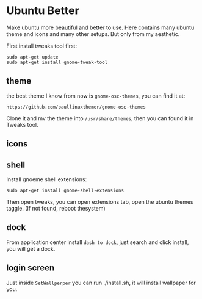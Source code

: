 # Ubuntu Better

Make ubuntu more beautiful and better to use. Here contains many ubuntu theme and icons and many other setups. But only from my aesthetic.

First install tweaks tool first:

```
sudo apt-get update
sudo apt-get install gnome-tweak-tool
```



## theme

the best theme I know from now is `gnome-osc-themes`, you can find it at:

```
https://github.com/paullinuxthemer/gnome-osc-themes
```

Clone it and mv the theme into `/usr/share/themes`, then you can found it in Tweaks tool.



## icons



## shell

Install gnoeme shell extensions:

```
sudo apt-get install gnome-shell-extensions

```
Then open tweaks, you can open extensions tab, open the ubuntu themes taggle. (If not found, reboot thesystem)

## dock

From application center install `dash to dock`, just search and click install, you will get a dock.



## login screen

Just inside  `SetWallperper` you can run ./install.sh, it will install wallpaper for you.